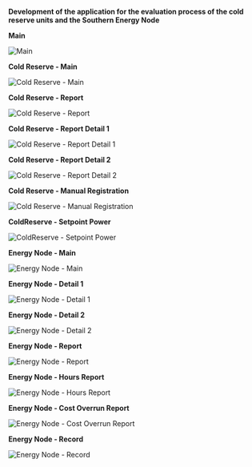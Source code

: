**Development of the application for the evaluation process of the cold reserve units and the Southern Energy Node**


**Main**

![Main](assets/01_Main.png)

**Cold Reserve - Main**

![Cold Reserve - Main](assets/02_ColdReserve_Main.png)

**Cold Reserve - Report**

![Cold Reserve - Report](assets/03_ColdReserve_Report.png)

**Cold Reserve - Report Detail 1**

![Cold Reserve - Report Detail 1](assets/04_ColdReserve_Report_Detail1.png)

**Cold Reserve - Report Detail 2**

![Cold Reserve - Report Detail 2](assets/05_ColdReserve_Report_Detail2.png)

**Cold Reserve - Manual Registration**

![Cold Reserve - Manual Registration](assets/06_ColdReserve_ManualRegistration.png)

**ColdReserve - Setpoint Power**

![ColdReserve - Setpoint Power](assets/07_ColdReserve_SetpointPower.png)

**Energy Node - Main**

![Energy Node - Main](assets/08_EnergyNode_Main.png)

**Energy Node - Detail 1**

![Energy Node - Detail 1](assets/09_EnergyNode_Detail1.png)

**Energy Node - Detail 2**

![Energy Node - Detail 2](assets/10_EnergyNode_Detail2.png)

**Energy Node - Report**

![Energy Node - Report](assets/11_EnergyNode_Report.png)

**Energy Node - Hours Report**

![Energy Node - Hours Report](assets/12_EnergyNode_HoursReport.png)

**Energy Node - Cost Overrun Report**

![Energy Node - Cost Overrun Report](assets/13_EnergyNode_CostOverrunReport.png)

**Energy Node - Record**

![Energy Node - Record](assets/14_EnergyNode_Record.png)
